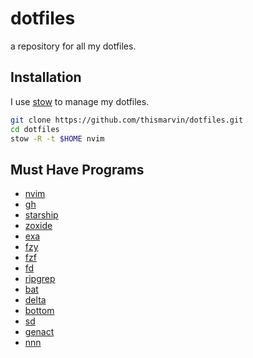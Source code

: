 # dotfiles

a repository for all my dotfiles.

## Installation

I use [stow](https://www.gnu.org/software/stow/) to manage my dotfiles.

```bash
git clone https://github.com/thismarvin/dotfiles.git
cd dotfiles
stow -R -t $HOME nvim
```

## Must Have Programs

- [nvim](https://github.com/neovim/neovim)
- [gh](https://github.com/cli/cli)
- [starship](https://github.com/starship/starship)
- [zoxide](https://github.com/ajeetdsouza/zoxide)
- [exa](https://github.com/ogham/exa)
- [fzy](https://github.com/jhawthorn/fzy)
- [fzf](https://github.com/junegunn/fzf)
- [fd](https://github.com/sharkdp/fd)
- [ripgrep](https://github.com/BurntSushi/ripgrep)
- [bat](https://github.com/sharkdp/bat)
- [delta](https://github.com/dandavison/delta)
- [bottom](https://github.com/clementtsang/bottom)
- [sd](https://github.com/chmln/sd)
- [genact](https://github.com/svenstaro/genact)
- [nnn](https://github.com/jarun/nnn)

